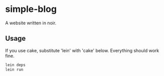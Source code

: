 # simple-blog

A website written in noir. 

## Usage

If you use cake, substitute 'lein' with 'cake' below. Everything should work fine.

```bash
lein deps
lein run
```

